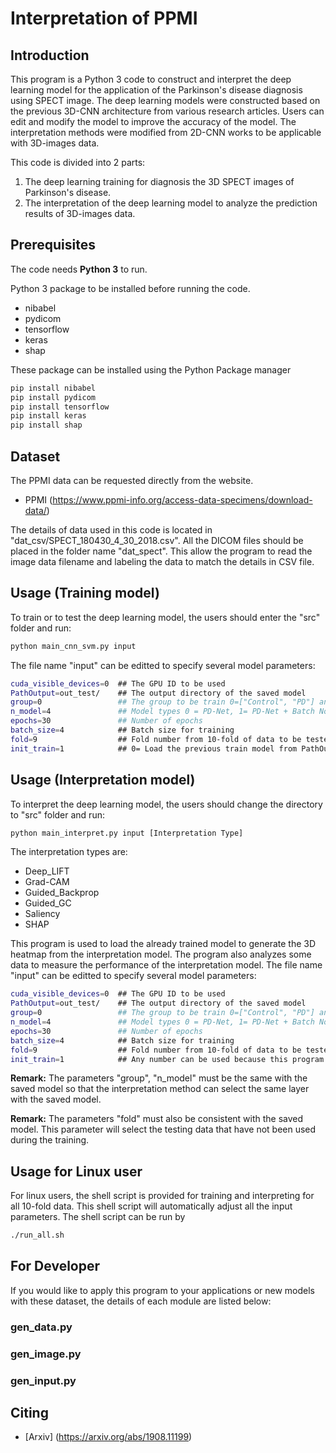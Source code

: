 # Interpretation of PPMI


## Introduction

This program is a Python 3 code to construct and interpret the deep learning model for the application of the Parkinson's disease diagnosis using SPECT image. 
The deep learning models were constructed based on the previous 3D-CNN architecture from various research articles. 
Users can edit and modify the model to improve the accuracy of the model. The interpretation methods were modified from 2D-CNN works to be applicable with 3D-images data.

This code is divided into 2 parts:

1) The deep learning training for diagnosis the 3D SPECT images of Parkinson's disease.
2) The interpretation of the deep learning model to analyze the prediction results of 3D-images data.

## Prerequisites

The code needs **Python 3** to run.

Python 3 package to be installed before running the code. 

* nibabel
* pydicom
* tensorflow
* keras
* shap

These package can be installed using the Python Package manager
```sh
pip install nibabel
pip install pydicom
pip install tensorflow
pip install keras
pip install shap
```
## Dataset
The PPMI data can be requested directly from the website.

* PPMI (https://www.ppmi-info.org/access-data-specimens/download-data/)

The details of data used in this code is located in "dat_csv/SPECT_180430_4_30_2018.csv". All the DICOM files should be placed in the folder name "dat_spect". This allow the program to read the image data filename and labeling the data to match the details in CSV file.

## Usage (Training model)

To train or to test the deep learning model, the users should enter the "src" folder and run:
```sh
python main_cnn_svm.py input
```

The file name "input" can be editted to specify several model parameters:

```sh
cuda_visible_devices=0  ## The GPU ID to be used
PathOutput=out_test/    ## The output directory of the saved model
group=0                 ## The group to be train 0=["Control", "PD"] and 1=["PD", "SWEDD"]
n_model=4               ## Model types 0 = PD-Net, 1= PD-Net + Batch Norm, 2= Deep PD-Net, 3= Deep PD-Net + Batch Norm
epochs=30               ## Number of epochs
batch_size=4            ## Batch size for training
fold=9                  ## Fold number from 10-fold of data to be tested
init_train=1            ## 0= Load the previous train model from PathOutput, 1= Train for new model
```

## Usage (Interpretation model)
To interpret the deep learning model, the users should change the directory to "src" folder and run:
```sh
python main_interpret.py input [Interpretation Type]
```
The interpretation types are:
* Deep_LIFT
* Grad-CAM
* Guided_Backprop
* Guided_GC
* Saliency
* SHAP

This program is used to load the already trained model to generate the 3D heatmap from the interpretation model.
The program also analyzes some data to measure the performance of the interpretation model.
The file name "input" can be editted to specify several model parameters:

```sh
cuda_visible_devices=0  ## The GPU ID to be used
PathOutput=out_test/    ## The output directory of the saved model
group=0                 ## The group to be train 0=["Control", "PD"] and 1=["PD", "SWEDD"]
n_model=4               ## Model types 0 = PD-Net, 1= PD-Net + Batch Norm, 2= Deep PD-Net, 3= Deep PD-Net + Batch Norm
epochs=30               ## Number of epochs
batch_size=4            ## Batch size for training
fold=9                  ## Fold number from 10-fold of data to be tested
init_train=1            ## Any number can be used because this program can only load the saved model.
```
**Remark:** The parameters "group", "n_model" must be the same with the saved model so that the interpretation method can select the same layer with the saved model. 

**Remark:** The parameters "fold" must also be consistent with the saved model. This parameter will select the testing data that have not been used during the training.

## Usage for Linux user

For linux users, the shell script is provided for training and interpreting for all 10-fold data. This shell script will automatically adjust all the input parameters. The shell script can be run by

```sh
./run_all.sh
```

## For Developer

If you would like to apply this program to your applications or new models with these dataset, the details of each module are listed below:

### gen_data.py

### gen_image.py

### gen_input.py


<!-- ACKNOWLEDGEMENTS -->
## Citing

* [Arxiv] (https://arxiv.org/abs/1908.11199)
